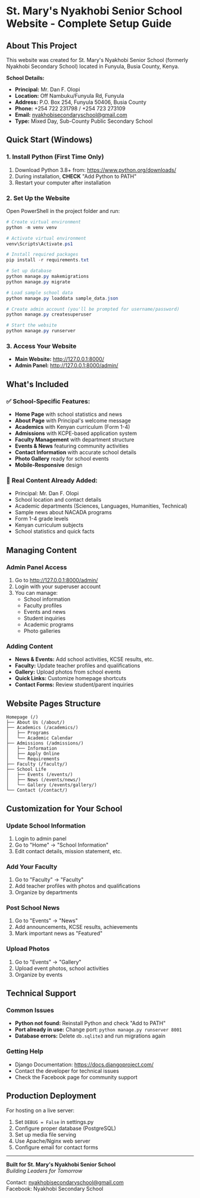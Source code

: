 # St. Mary's Nyakhobi Senior School Website - Complete Setup Guide

## About This Project
This website was created for St. Mary's Nyakhobi Senior School (formerly Nyakhobi Secondary School) located in Funyula, Busia County, Kenya.

**School Details:**
- **Principal:** Mr. Dan F. Olopi
- **Location:** Off Nambuku/Funyula Rd, Funyula
- **Address:** P.O. Box 254, Funyula 50406, Busia County
- **Phone:** +254 722 231798 / +254 723 273109
- **Email:** nyakhobisecondaryschool@gmail.com
- **Type:** Mixed Day, Sub-County Public Secondary School

## Quick Start (Windows)

### 1. Install Python (First Time Only)
1. Download Python 3.8+ from: https://www.python.org/downloads/
2. During installation, **CHECK** "Add Python to PATH"
3. Restart your computer after installation

### 2. Set Up the Website
Open PowerShell in the project folder and run:

```powershell
# Create virtual environment
python -m venv venv

# Activate virtual environment
venv\Scripts\Activate.ps1

# Install required packages
pip install -r requirements.txt

# Set up database
python manage.py makemigrations
python manage.py migrate

# Load sample school data
python manage.py loaddata sample_data.json

# Create admin account (you'll be prompted for username/password)
python manage.py createsuperuser

# Start the website
python manage.py runserver
```

### 3. Access Your Website
- **Main Website:** http://127.0.0.1:8000/
- **Admin Panel:** http://127.0.0.1:8000/admin/

## What's Included

### ✅ **School-Specific Features:**
- **Home Page** with school statistics and news
- **About Page** with Principal's welcome message
- **Academics** with Kenyan curriculum (Form 1-4)
- **Admissions** with KCPE-based application system
- **Faculty Management** with department structure
- **Events & News** featuring community activities
- **Contact Information** with accurate school details
- **Photo Gallery** ready for school events
- **Mobile-Responsive** design

### 📱 **Real Content Already Added:**
- Principal: Mr. Dan F. Olopi
- School location and contact details
- Academic departments (Sciences, Languages, Humanities, Technical)
- Sample news about NACADA programs
- Form 1-4 grade levels
- Kenyan curriculum subjects
- School statistics and quick facts

## Managing Content

### Admin Panel Access
1. Go to http://127.0.0.1:8000/admin/
2. Login with your superuser account
3. You can manage:
   - School information
   - Faculty profiles
   - Events and news
   - Student inquiries
   - Academic programs
   - Photo galleries

### Adding Content
- **News & Events:** Add school activities, KCSE results, etc.
- **Faculty:** Update teacher profiles and qualifications
- **Gallery:** Upload photos from school events
- **Quick Links:** Customize homepage shortcuts
- **Contact Forms:** Review student/parent inquiries

## Website Pages Structure

```
Homepage (/)
├── About Us (/about/)
├── Academics (/academics/)
│   ├── Programs
│   └── Academic Calendar
├── Admissions (/admissions/)
│   ├── Information
│   ├── Apply Online
│   └── Requirements
├── Faculty (/faculty/)
├── School Life
│   ├── Events (/events/)
│   ├── News (/events/news/)
│   └── Gallery (/events/gallery/)
└── Contact (/contact/)
```

## Customization for Your School

### Update School Information
1. Login to admin panel
2. Go to "Home" → "School Information"
3. Edit contact details, mission statement, etc.

### Add Your Faculty
1. Go to "Faculty" → "Faculty"
2. Add teacher profiles with photos and qualifications
3. Organize by departments

### Post School News
1. Go to "Events" → "News"
2. Add announcements, KCSE results, achievements
3. Mark important news as "Featured"

### Upload Photos
1. Go to "Events" → "Gallery"
2. Upload event photos, school activities
3. Organize by events

## Technical Support

### Common Issues
- **Python not found:** Reinstall Python and check "Add to PATH"
- **Port already in use:** Change port: `python manage.py runserver 8001`
- **Database errors:** Delete `db.sqlite3` and run migrations again

### Getting Help
- Django Documentation: https://docs.djangoproject.com/
- Contact the developer for technical issues
- Check the Facebook page for community support

## Production Deployment
For hosting on a live server:
1. Set `DEBUG = False` in settings.py
2. Configure proper database (PostgreSQL)
3. Set up media file serving
4. Use Apache/Nginx web server
5. Configure email for contact forms

---

**Built for St. Mary's Nyakhobi Senior School**  
*Building Leaders for Tomorrow*

Contact: nyakhobisecondaryschool@gmail.com  
Facebook: Nyakhobi Secondary School
